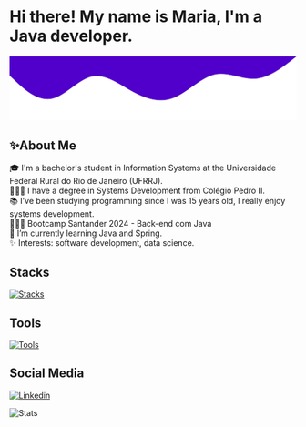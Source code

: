 # Hi there! My name is Maria, I'm a Java developer.

<img src="images/wave.svg" alt="SVG de onda">
<br>

## ✨About Me

🎓 I'm a bachelor's student in Information Systems at the Universidade Federal Rural do Rio de Janeiro (UFRRJ). <br>
👩🏽‍🎓 I have a degree in Systems Development from Colégio Pedro II. <br>
📚 I've been studying programming since I was 15 years old, I really enjoy systems development. <br>
👩🏽‍💻 Bootcamp Santander 2024 - Back-end com Java <br>
📌  I’m currently learning Java and Spring.  <br>
✨ Interests: software development, data science.

## Stacks

[![Stacks](https://skillicons.dev/icons?i=java,spring,hibernate,js,html,css,mysql)](https://skillicons.dev)

## Tools

[![Tools](https://skillicons.dev/icons?i=postman,vscode,eclipse,maven,git)](https://skillicons.dev)

## Social Media

[![Linkedin](https://skillicons.dev/icons?i=linkedin)](https://www.linkedin.com/in/maria-eduarda-cruz/)


![Stats](https://github-readme-stats.vercel.app/api/top-langs/?username=mariamourie&theme=midnight-purple&hide_border=false&include_all_commits=true&count_private=true&layout=compact)
